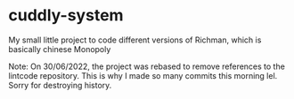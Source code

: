 # cuddly-system
My small little project to code different versions of Richman, which is basically chinese Monopoly

Note: On 30/06/2022, the project was rebased to remove references to the lintcode repository. This is why I made so many commits this morning lel. Sorry for destroying history.
